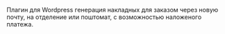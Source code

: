 Плагин для Wordpress генерация накладных для заказом через новую почту, на отделение или поштомат, с возможностью наложеного платежа.
